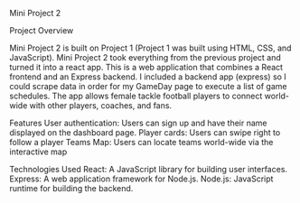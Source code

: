 Mini Project 2

Project Overview

Mini Project 2 is built on Project 1 (Project 1 was built using HTML, CSS, and JavaScript). Mini Project 2 took everything from the previous project and turned it into a react app. This is a web application that combines a React frontend and an Express backend. I included a backend app (express) so I could scrape data in order for my GameDay page to execute a list of game schedules. The app allows female tackle football players to connect world-wide with other players, coaches, and fans. 

Features
User authentication: Users can sign up and have their name displayed on the dashboard page. 
Player cards: Users can swipe right to follow a player
Teams Map: Users can locate teams world-wide via the interactive map 

Technologies Used
React: A JavaScript library for building user interfaces.
Express: A web application framework for Node.js.
Node.js: JavaScript runtime for building the backend.



